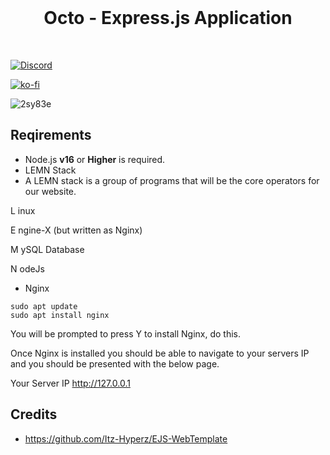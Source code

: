 <br>
<p align="center">
	<h1 align="center">
		Octo - Express.js Application
	</h1>
<br/>

[![Discord](https://img.shields.io/badge/Discord-Support-5865F2?style=flat&logo=discord&logoColor=white)](https://discord.gg/tgrU8wgeHx) 


[![ko-fi](https://ko-fi.com/img/githubbutton_sm.svg)](https://ko-fi.com/T6T01APGOO)

![2sy83e](https://github.com/user-attachments/assets/d23229ba-bf41-4498-a761-aa7f587c8d0a)

## Reqirements

- Node.js **v16** or **Higher** is required.
- LEMN Stack
- A LEMN stack is a group of programs that will be the core operators for our website.

L inux

E ngine-X (but written as Nginx)

M ySQL Database

N odeJs
- Nginx
```
sudo apt update
sudo apt install nginx
```
You will be prompted to press Y to install Nginx, do this.

Once Nginx is installed you should be able to navigate to your servers IP and you should be presented with the below page.

Your Server IP
http://127.0.0.1 


## Credits 

- https://github.com/Itz-Hyperz/EJS-WebTemplate

